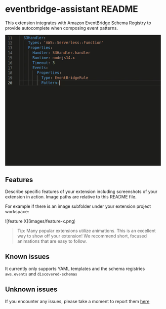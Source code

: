 # eventbridge-assistant README

This extension integrates with Amazon EventBridge Schema Registry to provide autocomplete when composing event patterns.

![Demo](./images/demo.gif)

## Features

Describe specific features of your extension including screenshots of your extension in action. Image paths are relative to this README file.

For example if there is an image subfolder under your extension project workspace:

\!\[feature X\]\(images/feature-x.png\)

> Tip: Many popular extensions utilize animations. This is an excellent way to show off your extension! We recommend short, focused animations that are easy to follow.

## Known issues

It currently only supports YAML templates and the schema registries `aws.events` and `discovered-schemas`

## Unknown issues

If you encounter any issues, please take a moment to report them [here](https://github.com/mhlabs/eventbridge-assistant/issues)


